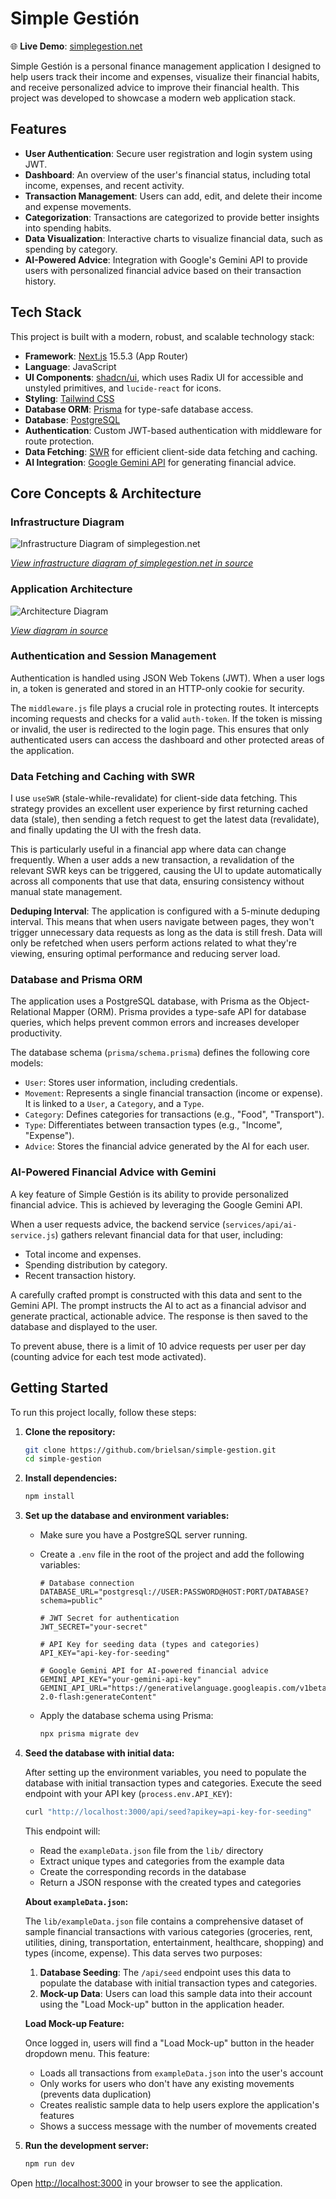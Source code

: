 # Simple Gestión

🌐 **Live Demo**: [simplegestion.net](https://simplegestion.net)

Simple Gestión is a personal finance management application I designed to help users track their income and expenses, visualize their financial habits, and receive personalized advice to improve their financial health. This project was developed to showcase a modern web application stack.

## Features

- **User Authentication**: Secure user registration and login system using JWT.
- **Dashboard**: An overview of the user's financial status, including total income, expenses, and recent activity.
- **Transaction Management**: Users can add, edit, and delete their income and expense movements.
- **Categorization**: Transactions are categorized to provide better insights into spending habits.
- **Data Visualization**: Interactive charts to visualize financial data, such as spending by category.
- **AI-Powered Advice**: Integration with Google's Gemini API to provide users with personalized financial advice based on their transaction history.

## Tech Stack

This project is built with a modern, robust, and scalable technology stack:

- **Framework**: [Next.js](https://nextjs.org/) 15.5.3 (App Router)
- **Language**: JavaScript
- **UI Components**: [shadcn/ui](https://ui.shadcn.com/), which uses Radix UI for accessible and unstyled primitives, and `lucide-react` for icons.
- **Styling**: [Tailwind CSS](https://tailwindcss.com/)
- **Database ORM**: [Prisma](https://www.prisma.io/) for type-safe database access.
- **Database**: [PostgreSQL](https://www.postgresql.org/)
- **Authentication**: Custom JWT-based authentication with middleware for route protection.
- **Data Fetching**: [SWR](https://swr.vercel.app/) for efficient client-side data fetching and caching.
- **AI Integration**: [Google Gemini API](https://ai.google.dev/) for generating financial advice.

## Core Concepts & Architecture

### Infrastructure Diagram

![Infrastructure Diagram of simplegestion.net](./infra-diagram.jpg)

_[View infrastructure diagram of simplegestion.net in source](./infra-diagram.jpg)_

### Application Architecture

![Architecture Diagram](./diagram.jpg)

_[View diagram in source](./diagram.jpg)_

### Authentication and Session Management

Authentication is handled using JSON Web Tokens (JWT). When a user logs in, a token is generated and stored in an HTTP-only cookie for security.

The `middleware.js` file plays a crucial role in protecting routes. It intercepts incoming requests and checks for a valid `auth-token`. If the token is missing or invalid, the user is redirected to the login page. This ensures that only authenticated users can access the dashboard and other protected areas of the application.

### Data Fetching and Caching with SWR

I use `useSWR` (stale-while-revalidate) for client-side data fetching. This strategy provides an excellent user experience by first returning cached data (stale), then sending a fetch request to get the latest data (revalidate), and finally updating the UI with the fresh data.

This is particularly useful in a financial app where data can change frequently. When a user adds a new transaction, a revalidation of the relevant SWR keys can be triggered, causing the UI to update automatically across all components that use that data, ensuring consistency without manual state management.

**Deduping Interval**: The application is configured with a 5-minute deduping interval. This means that when users navigate between pages, they won't trigger unnecessary data requests as long as the data is still fresh. Data will only be refetched when users perform actions related to what they're viewing, ensuring optimal performance and reducing server load.

### Database and Prisma ORM

The application uses a PostgreSQL database, with Prisma as the Object-Relational Mapper (ORM). Prisma provides a type-safe API for database queries, which helps prevent common errors and increases developer productivity.

The database schema (`prisma/schema.prisma`) defines the following core models:

- `User`: Stores user information, including credentials.
- `Movement`: Represents a single financial transaction (income or expense). It is linked to a `User`, a `Category`, and a `Type`.
- `Category`: Defines categories for transactions (e.g., "Food", "Transport").
- `Type`: Differentiates between transaction types (e.g., "Income", "Expense").
- `Advice`: Stores the financial advice generated by the AI for each user.

### AI-Powered Financial Advice with Gemini

A key feature of Simple Gestión is its ability to provide personalized financial advice. This is achieved by leveraging the Google Gemini API.

When a user requests advice, the backend service (`services/api/ai-service.js`) gathers relevant financial data for that user, including:

- Total income and expenses.
- Spending distribution by category.
- Recent transaction history.

A carefully crafted prompt is constructed with this data and sent to the Gemini API. The prompt instructs the AI to act as a financial advisor and generate practical, actionable advice. The response is then saved to the database and displayed to the user.

To prevent abuse, there is a limit of 10 advice requests per user per day (counting advice for each test mode activated).

## Getting Started

To run this project locally, follow these steps:

1.  **Clone the repository:**

    ```bash
    git clone https://github.com/brielsan/simple-gestion.git
    cd simple-gestion
    ```

2.  **Install dependencies:**

    ```bash
    npm install
    ```

3.  **Set up the database and environment variables:**

    - Make sure you have a PostgreSQL server running.
    - Create a `.env` file in the root of the project and add the following variables:

      ```
      # Database connection
      DATABASE_URL="postgresql://USER:PASSWORD@HOST:PORT/DATABASE?schema=public"

      # JWT Secret for authentication
      JWT_SECRET="your-secret"

      # API Key for seeding data (types and categories)
      API_KEY="api-key-for-seeding"

      # Google Gemini API for AI-powered financial advice
      GEMINI_API_KEY="your-gemini-api-key"
      GEMINI_API_URL="https://generativelanguage.googleapis.com/v1beta/models/gemini-2.0-flash:generateContent"
      ```

    - Apply the database schema using Prisma:
      ```bash
      npx prisma migrate dev
      ```

4.  **Seed the database with initial data:**

    After setting up the environment variables, you need to populate the database with initial transaction types and categories. Execute the seed endpoint with your API key (`process.env.API_KEY`):

    ```bash
    curl "http://localhost:3000/api/seed?apikey=api-key-for-seeding"
    ```

    This endpoint will:

    - Read the `exampleData.json` file from the `lib/` directory
    - Extract unique types and categories from the example data
    - Create the corresponding records in the database
    - Return a JSON response with the created types and categories

    **About `exampleData.json`:**

    The `lib/exampleData.json` file contains a comprehensive dataset of sample financial transactions with various categories (groceries, rent, utilities, dining, transportation, entertainment, healthcare, shopping) and types (income, expense). This data serves two purposes:

    1. **Database Seeding**: The `/api/seed` endpoint uses this data to populate the database with initial transaction types and categories.
    2. **Mock-up Data**: Users can load this sample data into their account using the "Load Mock-up" button in the application header.

    **Load Mock-up Feature:**

    Once logged in, users will find a "Load Mock-up" button in the header dropdown menu. This feature:

    - Loads all transactions from `exampleData.json` into the user's account
    - Only works for users who don't have any existing movements (prevents data duplication)
    - Creates realistic sample data to help users explore the application's features
    - Shows a success message with the number of movements created

5.  **Run the development server:**
    ```bash
    npm run dev
    ```

Open [http://localhost:3000](http://localhost:3000) in your browser to see the application.
